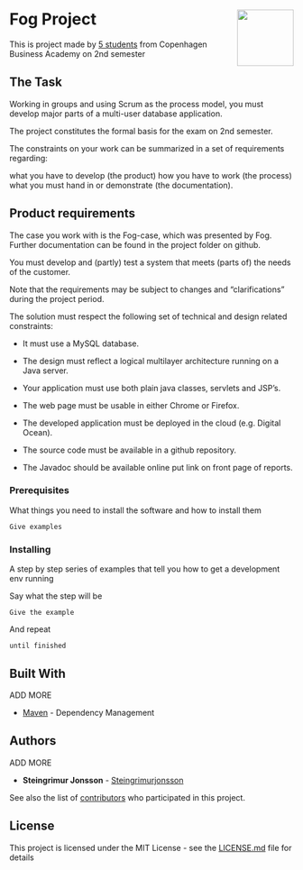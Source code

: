 # Fog Project <img align="right" width="100" height="100" src="http://shop.johannesfog.dk/gfx/foglogok.png">
This is project made by [5 students](https://github.com/Steingrimurjonsson/FogProjekt#authors) from Copenhagen Business Academy on 2nd semester 

## The Task

Working in groups and using Scrum as the process model, you must develop major parts of a multi-user database application.

The project constitutes the formal basis for the exam on 2nd semester.

The constraints on your work can be summarized in a set of requirements regarding:

what you have to develop (the product)
how you have to work (the process)
what you must hand in or demonstrate (the documentation).

## Product requirements

The case you work with is the Fog-case, which was presented by Fog. Further documentation can be found in the project folder on github.

You must develop and (partly) test a system that meets (parts of) the needs of the customer.

Note that the requirements may be subject to changes and “clarifications” during the project period.

The solution must respect the following set of technical and design related constraints:

* It must use a MySQL database.

* The design must reflect a logical multilayer architecture running on a Java server.

* Your application must use both plain java classes, servlets and JSP’s.

* The web page must be usable in either Chrome or Firefox.

* The developed application must be deployed in the cloud (e.g. Digital Ocean).

* The source code must be available in a github repository.

* The Javadoc should be available online put link on front page of reports.


### Prerequisites

What things you need to install the software and how to install them

```
Give examples
```

### Installing

A step by step series of examples that tell you how to get a development env running

Say what the step will be

```
Give the example
```

And repeat

```
until finished
```

## Built With
ADD MORE
* [Maven](https://maven.apache.org/) - Dependency Management

## Authors
ADD MORE
* **Steingrimur Jonsson** - [Steingrimurjonsson](https://github.com/Steingrimurjonsson)

See also the list of [contributors](https://github.com/Steingrimurjonsson/FogProjekt/contributors) who participated in this project.

## License

This project is licensed under the MIT License - see the [LICENSE.md](LICENSE.md) file for details
